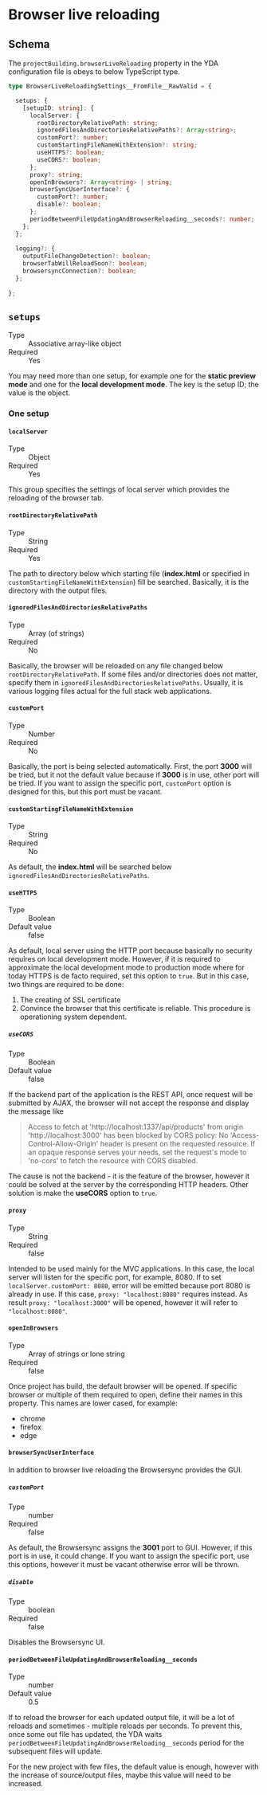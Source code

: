 # Browser live reloading

## Schema

The `projectBuilding.browserLiveReloading` property in the YDA configuration file is obeys to below TypeScript type. 

```typescript
type BrowserLiveReloadingSettings__FromFile__RawValid = {

  setups: { 
    [setupID: string]: {
      localServer: {
        rootDirectoryRelativePath: string;
        ignoredFilesAndDirectoriesRelativePaths?: Array<string>;
        customPort?: number;
        customStartingFileNameWithExtension?: string;
        useHTTPS?: boolean;
        useCORS?: boolean;
      };
      proxy?: string;
      openInBrowsers?: Array<string> | string;
      browserSyncUserInterface?: {
        customPort?: number;
        disable?: boolean;
      };
      periodBetweenFileUpdatingAndBrowserReloading__seconds?: number;
    }; 
  };
  
  logging?: {
    outputFileChangeDetection?: boolean;
    browserTabWillReloadSoon?: boolean;
    browsersyncConnection?: boolean;
  };
  
};
```


## `setups`

<dl>
  <dt>Type</dt>
  <dd>Associative array-like object</dd>
  <dt>Required</dt>
  <dd>Yes</dd>
</dl>

You may need more than one setup, for example one for the **static preview mode** and one for the **local development mode**.
The key is the setup ID; the value is the object.

### One setup
#### `localServer`

<dl>
  <dt>Type</dt>
  <dd>Object</dd>
  <dt>Required</dt>
  <dd>Yes</dd>
</dl>

This group specifies the settings of local server which provides the reloading of the browser tab.


#### `rootDirectoryRelativePath`

<dl>
  <dt>Type</dt>
  <dd>String</dd>
  <dt>Required</dt>
  <dd>Yes</dd>
</dl>

The path to directory below which starting file (**index.html** or specified in `customStartingFileNameWithExtension`)
fill be searched. 
Basically, it is the directory with the output files.


#### `ignoredFilesAndDirectoriesRelativePaths`

<dl>
  <dt>Type</dt>
  <dd>Array (of strings)</dd>
  <dt>Required</dt>
  <dd>No</dd>
</dl>

Basically, the browser will be reloaded on any file changed below `rootDirectoryRelativePath`.
If some files and/or directories does not matter, specify them in `ignoredFilesAndDirectoriesRelativePaths`.
Usually, it is various logging files actual for the full stack web applications.


#### `customPort`

<dl>
  <dt>Type</dt>
  <dd>Number</dd>
  <dt>Required</dt>
  <dd>No</dd>
</dl>

Basically, the port is being selected automatically.
First, the port **3000** will be tried, but it not the default value because if **3000** is in use, other port will be tried.
If you want to assign the specific port, `customPort` option is designed for this, but this port must be vacant.


#### `customStartingFileNameWithExtension`

<dl>
  <dt>Type</dt>
  <dd>String</dd>
  <dt>Required</dt>
  <dd>No</dd>
</dl>

As default, the **index.html** will be searched below `ignoredFilesAndDirectoriesRelativePaths`.


#### `useHTTPS`

<dl>
  <dt>Type</dt>
  <dd>Boolean</dd>
  <dt>Default value</dt>
  <dd>false</dd>
</dl>

As default, local server using the HTTP port because basically no security requires on local development mode.
However, if it is required to approximate the local development mode to production mode where for today HTTPS is de facto
required, set this option to `true`. But in this case, two things are required to be done:

1. The creating of SSL certificate
2. Convince the browser that this certificate is reliable. This procedure is operationing system dependent.


##### `useCORS`

<dl>
  <dt>Type</dt>
  <dd>Boolean</dd>
  <dt>Default value</dt>
  <dd>false</dd>
</dl>

If the backend part of the application is the REST API, once request will be submitted by AJAX, the browser will
not accept the response and display the message like

> Access to fetch at 'http://localhost:1337/api/products' from origin 'http://localhost:3000' 
> has been blocked by CORS policy: No 'Access-Control-Allow-Origin' header is present on the 
> requested resource. If an opaque response serves your needs, set the request's mode to 
> 'no-cors' to fetch the resource with CORS disabled.

The cause is not the backend - it is the feature of the browser, however it could be solved at the server by the 
corresponding HTTP headers. Other solution is make the **useCORS** option to `true`.


#### `proxy`

<dl>
  <dt>Type</dt>
  <dd>String</dd>
  <dt>Required</dt>
  <dd>false</dd>
</dl>

Intended to be used mainly for the MVC applications.
In this case, the local server will listen for the specific port, for example, 8080.
If to set `localServer.customPort: 8080`, error will be emitted because port 8080 is already in use.
If this case, `proxy: "localhost:8080"` requires instead.
As result `proxy: "localhost:3000"` will be opened, however it will refer to `"localhost:8080"`.


#### `openInBrowsers`

<dl>
  <dt>Type</dt>
  <dd>Array of strings or lone string</dd>
  <dt>Required</dt>
  <dd>false</dd>
</dl>

Once project has build, the default browser will be opened.
If specific browser or multiple of them required to open, define their names in this property.
This names are lower cased, for example:

* chrome
* firefox
* edge


#### `browserSyncUserInterface`

In addition to browser live reloading the Browsersync provides the GUI.

##### `customPort`

<dl>
  <dt>Type</dt>
  <dd>number</dd>
  <dt>Required</dt>
  <dd>false</dd>
</dl>

As default, the Browsersync assigns the **3001** port to GUI.
However, if this port is in use, it could change.
If you want to assign the specific port, use this options, however it must be vacant otherwise error will be thrown.


##### `disable`

<dl>
  <dt>Type</dt>
  <dd>boolean</dd>
  <dt>Required</dt>
  <dd>false</dd>
</dl>

Disables the Browsersync UI.



#### `periodBetweenFileUpdatingAndBrowserReloading__seconds`

<dl>
  <dt>Type</dt>
  <dd>number</dd>
  <dt>Default value</dt>
  <dd>0.5</dd>
</dl>


If to reload the browser for each updated output file, it will be a lot of reloads and sometimes - multiple reloads per seconds.
To prevent this, once some out file has updated, the YDA waits `periodBetweenFileUpdatingAndBrowserReloading__seconds` period 
for the subsequent files will update.

For the new project with few files, the default value is enough, however with the increase of source/output files,
maybe this value will need to be increased.
